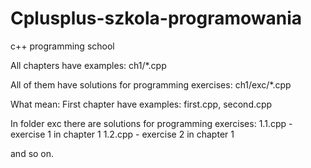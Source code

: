 # Cplusplus-szkola-programowania
c++ programming school

All chapters have examples:
ch1/*.cpp

All of them have solutions for programming exercises:
ch1/exc/*.cpp

What mean:
First chapter have examples:
first.cpp, second.cpp

In folder exc there are solutions for programming exercises:
1.1.cpp - exercise 1 in chapter 1
1.2.cpp - exercise 2 in chapter 1

and so on.
